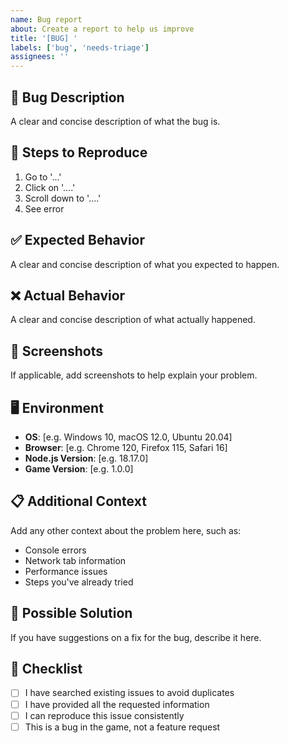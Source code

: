 ```yaml
---
name: Bug report
about: Create a report to help us improve
title: '[BUG] '
labels: ['bug', 'needs-triage']
assignees: ''
---
```


## 🐛 Bug Description
A clear and concise description of what the bug is.

## 🔄 Steps to Reproduce
1. Go to '...'
2. Click on '....'
3. Scroll down to '....'
4. See error

## ✅ Expected Behavior
A clear and concise description of what you expected to happen.

## ❌ Actual Behavior
A clear and concise description of what actually happened.

## 📸 Screenshots
If applicable, add screenshots to help explain your problem.

## 🖥️ Environment
- **OS**: [e.g. Windows 10, macOS 12.0, Ubuntu 20.04]
- **Browser**: [e.g. Chrome 120, Firefox 115, Safari 16]
- **Node.js Version**: [e.g. 18.17.0]
- **Game Version**: [e.g. 1.0.0]

## 📋 Additional Context
Add any other context about the problem here, such as:
- Console errors
- Network tab information
- Performance issues
- Steps you've already tried

## 🔧 Possible Solution
If you have suggestions on a fix for the bug, describe it here.

## 📝 Checklist
- [ ] I have searched existing issues to avoid duplicates
- [ ] I have provided all the requested information
- [ ] I can reproduce this issue consistently
- [ ] This is a bug in the game, not a feature request 